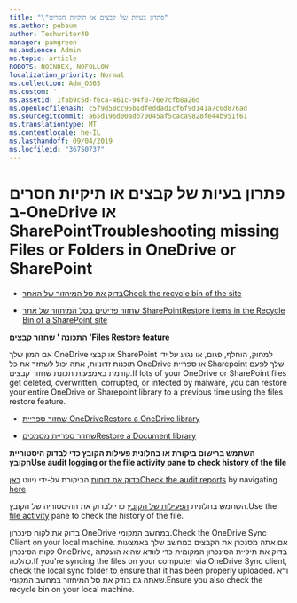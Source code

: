 ```yaml
---
title: "\"פתרון בעיות של קבצים או תיקיות חסרים"
ms.author: pebaum
author: Techwriter40
manager: pamgreen
ms.audience: Admin
ms.topic: article
ROBOTS: NOINDEX, NOFOLLOW
localization_priority: Normal
ms.collection: Adm_O365
ms.custom: ''
ms.assetid: 1fab9c5d-f6ca-461c-94f0-76e7cfb8a26d
ms.openlocfilehash: c5f9d50cc95b1dfeddad1cf6f9d141a7c0d876ad
ms.sourcegitcommit: a65d196d00adb70045af5caca9828fe44b951f61
ms.translationtype: MT
ms.contentlocale: he-IL
ms.lasthandoff: 09/04/2019
ms.locfileid: "36750737"
---
```

# <a name="troubleshooting-missing-files-or-folders-in-onedrive-or-sharepoint"></a><span data-ttu-id="194ef-102">פתרון בעיות של קבצים או תיקיות חסרים ב-OneDrive או SharePoint</span><span class="sxs-lookup"><span data-stu-id="194ef-102">Troubleshooting missing Files or Folders in OneDrive or SharePoint</span></span>

- [<span data-ttu-id="194ef-103">בדוק את סל המיחזור של האתר</span><span class="sxs-lookup"><span data-stu-id="194ef-103">Check the recycle bin of the site</span></span>](https://support.office.com/article/restore-deleted-items-from-the-site-collection-recycle-bin-5fa924ee-16d7-487b-9a0a-021b9062d14b)

- [<span data-ttu-id="194ef-104">שחזור פריטים בסל המיחזור של אתר SharePoint</span><span class="sxs-lookup"><span data-stu-id="194ef-104">Restore items in the Recycle Bin of a SharePoint site</span></span>](https://support.office.com/article/Restore-deleted-files-or-folders-in-OneDrive-949ada80-0026-4db3-a953-c99083e6a84f)



<span data-ttu-id="194ef-105">**התכונה ' שחזור קבצים '**</span><span class="sxs-lookup"><span data-stu-id="194ef-105">**Files Restore feature**</span></span>

<span data-ttu-id="194ef-106">אם המון שלך OneDrive או קבצי SharePoint למחוק, הוחלף, פגום, או נגוע על ידי תוכנות זדוניות, אתה יכול לשחזר את כל OneDrive או ספריית Sharepoint שלך לפעם קודמת באמצעות תכונת שחזור קבצים.</span><span class="sxs-lookup"><span data-stu-id="194ef-106">If lots of your OneDrive or SharePoint files get deleted, overwritten, corrupted, or infected by malware, you can restore your entire OneDrive or Sharepoint library to a previous time using the files restore feature.</span></span>

- [<span data-ttu-id="194ef-107">שחזור ספריית OneDrive</span><span class="sxs-lookup"><span data-stu-id="194ef-107">Restore a OneDrive library</span></span>](https://support.office.com/article/restore-your-onedrive-fa231298-759d-41cf-bcd0-25ac53eb8a15)

- [<span data-ttu-id="194ef-108">שחזור ספריית מסמכים</span><span class="sxs-lookup"><span data-stu-id="194ef-108">Restore a Document library</span></span>](https://support.office.com/article/restore-a-document-library-317791c3-8bd0-4dfd-8254-3ca90883d39a)

<span data-ttu-id="194ef-109">**השתמש ברישום ביקורת או בחלונית פעילות הקובץ כדי לבדוק היסטוריית הקובץ**</span><span class="sxs-lookup"><span data-stu-id="194ef-109">**Use audit logging or the file activity pane to check history of the file**</span></span>

<span data-ttu-id="194ef-110">[בדוק את דוחות](https://docs.microsoft.com/office365/securitycompliance/search-the-audit-log-in-security-and-compliance?redirectSourcePath=%252fen-us%252farticle%252fsearch-the-audit-log-in-the-office-365-protection-center-0d4d0f35-390b-4518-800e-0c7ec95e946c) </a> הביקורת על-ידי ניווט [כאן](https://protection.office.com/#/unifiedauditlog)</span><span class="sxs-lookup"><span data-stu-id="194ef-110">[Check the audit reports](https://docs.microsoft.com/office365/securitycompliance/search-the-audit-log-in-security-and-compliance?redirectSourcePath=%252fen-us%252farticle%252fsearch-the-audit-log-in-the-office-365-protection-center-0d4d0f35-390b-4518-800e-0c7ec95e946c)</a> by navigating [here](https://protection.office.com/#/unifiedauditlog)</span></span>

<span data-ttu-id="194ef-111">השתמש בחלונית [הפעילות של הקובץ](https://support.office.com/article/File-activity-in-a-document-library-6105ecda-1dd0-4f6f-9542-102bf5c0ffe0) כדי לבדוק את ההיסטוריה של הקובץ.</span><span class="sxs-lookup"><span data-stu-id="194ef-111">Use the [file activity](https://support.office.com/article/File-activity-in-a-document-library-6105ecda-1dd0-4f6f-9542-102bf5c0ffe0) pane to check the history of the file.</span></span>

<span data-ttu-id="194ef-112">בדוק את לקוח סינכרון OneDrive במחשב המקומי.</span><span class="sxs-lookup"><span data-stu-id="194ef-112">Check the OneDrive Sync Client on your local machine.</span></span>  <span data-ttu-id="194ef-113">אם אתה מסנכרן את הקבצים במחשב שלך באמצעות לקוח הסינכרון OneDrive, בדוק את תיקיית הסינכרון המקומית כדי לוודא שהיא הועלתה כהלכה.</span><span class="sxs-lookup"><span data-stu-id="194ef-113">If you're syncing the files on your computer via OneDrive Sync client, check the local sync folder to ensure that it has been properly uploaded.</span></span> <span data-ttu-id="194ef-114">ודא שאתה גם בודק את סל המיחזור במחשב המקומי.</span><span class="sxs-lookup"><span data-stu-id="194ef-114">Ensure you also check the recycle bin on your local machine.</span></span>



